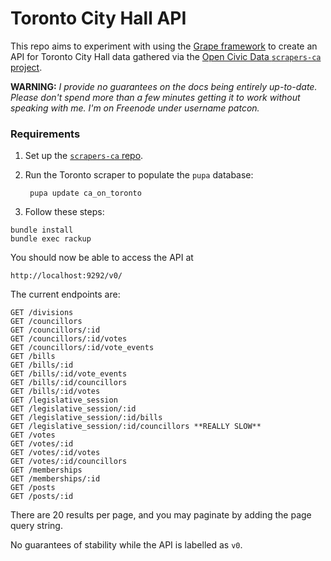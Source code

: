 # Toronto City Hall API

This repo aims to experiment with using the [Grape framework](https://github.com/ruby-grape/grape) to create an
API for Toronto City Hall data gathered via the [Open Civic Data
`scrapers-ca` project](http://github.com/opencivicdata/scrapers-ca).

**WARNING:** *I provide no guarantees on the docs being entirely
up-to-date. Please don't spend more than a few minutes getting it to
work without speaking with me. I'm on Freenode under username patcon.*

### Requirements

1. Set up the [`scrapers-ca`
   repo](https://github.com/opencivicdata/scrapers-ca#usage).

2. Run the Toronto scraper to populate the `pupa` database:

        pupa update ca_on_toronto

3. Follow these steps:

```
bundle install
bundle exec rackup
```

You should now be able to access the API at

    http://localhost:9292/v0/

The current endpoints are:

```
GET /divisions
GET /councillors
GET /councillors/:id
GET /councillors/:id/votes
GET /councillors/:id/vote_events
GET /bills
GET /bills/:id
GET /bills/:id/vote_events
GET /bills/:id/councillors
GET /bills/:id/votes
GET /legislative_session
GET /legislative_session/:id
GET /legislative_session/:id/bills
GET /legislative_session/:id/councillors **REALLY SLOW**
GET /votes
GET /votes/:id
GET /votes/:id/votes
GET /votes/:id/councillors
GET /memberships
GET /memberships/:id
GET /posts
GET /posts/:id
```

There are 20 results per page, and you may paginate by adding the page
query string.

No guarantees of stability while the API is labelled as `v0`.
